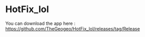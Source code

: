 ﻿# HotFix_lol

You can download the app here : https://github.com/TheGeogeo/HotFix_lol/releases/tag/Release
